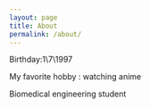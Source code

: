 ```yaml
---
layout: page
title: About
permalink: /about/
---
```


Birthday:1\7\1997

My favorite hobby : watching anime 

Biomedical engineering student
